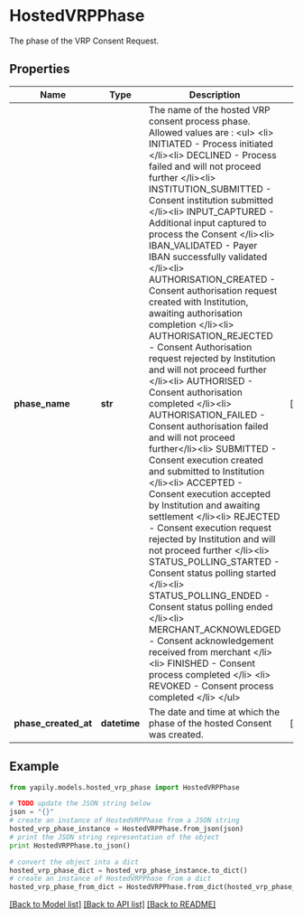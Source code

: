 # HostedVRPPhase

The phase of the VRP Consent Request.

## Properties
Name | Type | Description | Notes
------------ | ------------- | ------------- | -------------
**phase_name** | **str** | The name of the hosted VRP consent process phase. Allowed values are : &lt;ul&gt; &lt;li&gt; INITIATED - Process initiated &lt;/li&gt;&lt;li&gt; DECLINED - Process failed and will not proceed further &lt;/li&gt;&lt;li&gt; INSTITUTION_SUBMITTED - Consent institution submitted &lt;/li&gt;&lt;li&gt; INPUT_CAPTURED - Additional input captured to process the Consent &lt;/li&gt;&lt;li&gt; IBAN_VALIDATED - Payer IBAN successfully validated &lt;/li&gt;&lt;li&gt; AUTHORISATION_CREATED - Consent authorisation request created with Institution, awaiting authorisation completion &lt;/li&gt;&lt;li&gt; AUTHORISATION_REJECTED - Consent Authorisation request rejected by Institution and will not proceed further &lt;/li&gt;&lt;li&gt; AUTHORISED - Consent authorisation completed &lt;/li&gt;&lt;li&gt; AUTHORISATION_FAILED - Consent authorisation failed and will not proceed further&lt;/li&gt;&lt;li&gt; SUBMITTED - Consent execution created and submitted to Institution &lt;/li&gt;&lt;li&gt; ACCEPTED - Consent execution accepted by Institution and awaiting settlement &lt;/li&gt;&lt;li&gt; REJECTED - Consent execution request rejected by Institution and will not proceed further &lt;/li&gt;&lt;li&gt; STATUS_POLLING_STARTED - Consent status polling started &lt;/li&gt;&lt;li&gt; STATUS_POLLING_ENDED - Consent status polling ended &lt;/li&gt;&lt;li&gt; MERCHANT_ACKNOWLEDGED - Consent acknowledgement received from merchant &lt;/li&gt;&lt;li&gt; FINISHED - Consent process completed &lt;/li&gt; &lt;li&gt; REVOKED - Consent process completed &lt;/li&gt;  &lt;/ul&gt; | [optional] 
**phase_created_at** | **datetime** | The date and time at which the phase of the hosted Consent was created. | [optional] 

## Example

```python
from yapily.models.hosted_vrp_phase import HostedVRPPhase

# TODO update the JSON string below
json = "{}"
# create an instance of HostedVRPPhase from a JSON string
hosted_vrp_phase_instance = HostedVRPPhase.from_json(json)
# print the JSON string representation of the object
print HostedVRPPhase.to_json()

# convert the object into a dict
hosted_vrp_phase_dict = hosted_vrp_phase_instance.to_dict()
# create an instance of HostedVRPPhase from a dict
hosted_vrp_phase_from_dict = HostedVRPPhase.from_dict(hosted_vrp_phase_dict)
```
[[Back to Model list]](../README.md#documentation-for-models) [[Back to API list]](../README.md#documentation-for-api-endpoints) [[Back to README]](../README.md)


